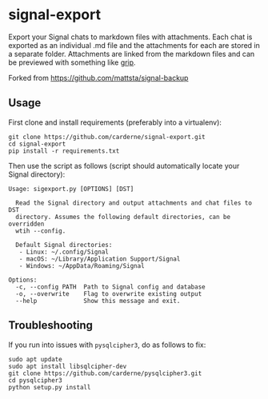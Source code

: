 # signal-export
Export your Signal chats to markdown files with attachments. Each chat is exported as an individual .md file and the attachments for each are stored in a separate folder. Attachments are linked from the markdown files and can be previewed with something like [grip](https://github.com/joeyespo/grip).

Forked from https://github.com/mattsta/signal-backup

## Usage
First clone and install requirements (preferably into a virtualenv):
```
git clone https://github.com/carderne/signal-export.git
cd signal-export
pip install -r requirements.txt
```

Then use the script as follows (script should automatically locate your Signal directory):
```
Usage: sigexport.py [OPTIONS] [DST]

  Read the Signal directory and output attachments and chat files to DST
  directory. Assumes the following default directories, can be overridden
  wtih --config.

  Default Signal directories:
   - Linux: ~/.config/Signal
   - macOS: ~/Library/Application Support/Signal
   - Windows: ~/AppData/Roaming/Signal

Options:
  -c, --config PATH  Path to Signal config and database
  -o, --overwrite    Flag to overwrite existing output
  --help             Show this message and exit.
```

## Troubleshooting
If you run into issues with `pysqlcipher3`, do as follows to fix:
```
sudo apt update
sudo apt install libsqlcipher-dev
git clone https://github.com/carderne/pysqlcipher3.git
cd pysqlcipher3
python setup.py install
```
